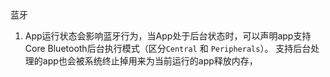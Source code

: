 蓝牙

 1. App运行状态会影响蓝牙行为，当App处于后台状态时，可以声明app支持Core Bluetooth后台执行模式（区分`Central` 和 `Peripherals`）。
 	支持后台处理的app也会被系统终止掉用来为当前运行的app释放内存，
